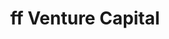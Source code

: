 ---
layout: firm_page
title: "ff Venture Capital"
id: "ffvc.com"
permalink: "/ffventurecapitalffvc.com/"
website: "https://ffvc.com"
offices: "New York (United States), Warsaw (Poland), New York (US)"
investment_stages: "Seed, Series A, Series B"
portfolio_companies: "Socure, Omaze, Rhino, Rescale, Stocktwits, Owlet, Addepar"
portfolio_link: "https://ffvc.com/portfolio/"
investment_markets: "AI, Manufacturing, Energy, Robotics, Security, Enterprise Software, FinTech, Automation, Sustainability, e-commerce, gaming, cybersecurity"
founded_year: "2008"
description: "ff Venture Capital is a high-performing seed and early-stage venture capital firm based in New York. They invest in emerging industries, focusing on AI, manufacturing, and other technology sectors, actively partnering with founders to build high-value companies."
linkedin: "https://www.linkedin.com/company/ff-venture-capital/"
twitter: "https://twitter.com/ffvc"
instagram: ""
team_page: "https://ffvc.com/people/"
investor_type: "Venture Capital"
crunchbase: "https://www.crunchbase.com/organization/ff-venture-capital"
pitchbook: "https://pitchbook.com/profiles/investor/51089-77"

# SEO Optimization
meta_title: "ff Venture Capital - VC Firm - projectstartups.com"
meta_description: "ff Venture Capital, ff Venture Capital is a high-performing seed and early-stage venture capital firm based in New York. They invest in emerging industries, focusing on A..."
meta_keywords: "ff Venture Capital, AI, Manufacturing, Energy, Robotics, Security, Enterprise Software, FinTech, Automation, Sustainability, e-commerce, gaming, cybersecurity, VC firm, venture capital, startup investor, projectstartups.com"
canonical_url: "https://vc.projectstartups.com/ffventurecapitalffvc.com/"
---